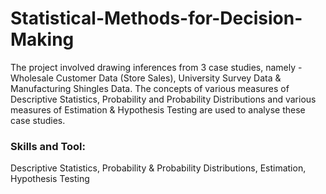 # Statistical-Methods-for-Decision-Making
The project involved drawing inferences from 3 case studies, namely - Wholesale Customer Data (Store Sales), University Survey Data &amp; Manufacturing Shingles Data. The concepts of various measures of Descriptive Statistics, Probability and Probability Distributions and various measures of Estimation &amp; Hypothesis Testing are used to analyse these case studies.
### Skills and Tool: 
Descriptive Statistics, Probability & Probability Distributions, Estimation, Hypothesis Testing
